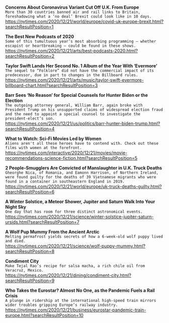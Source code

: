 **Concerns About Coronavirus Variant Cut Off U.K. From Europe**\
`More than 30 countries banned air and rail links to Britain, foreshadowing what a ‘no deal’ Brexit could look like in 10 days.`\
https://nytimes.com/2020/12/21/world/europe/covid-uk-europe-brexit.html?searchResultPosition=1

**The Best New Podcasts of 2020**\
`Some of this tumultuous year’s most absorbing programming — whether escapist or heartbreaking — could be found in these shows.`\
https://nytimes.com/2020/12/21/arts/best-podcasts-2020.html?searchResultPosition=2

**Taylor Swift Lands Her Second No. 1 Album of the Year With ‘Evermore’**\
`The sequel to “Folklore” did not have the commercial impact of its predecessor, due in part to changes in the Billboard rules.`\
https://nytimes.com/2020/12/21/arts/music/taylor-swift-evermore-billboard-chart.html?searchResultPosition=3

**Barr Sees ‘No Reason’ for Special Counsels for Hunter Biden or the Election**\
`The outgoing attorney general, William Barr, again broke with President Trump on his unsupported claims of widespread election fraud and the need to appoint a special counsel to investigate the president-elect’s son.`\
https://nytimes.com/2020/12/21/us/politics/barr-hunter-biden-trump.html?searchResultPosition=4

**What to Watch: Sci-Fi Movies Led by Women**\
`Aliens aren't all these heroes have to contend with. Check out these films with women at the forefront.`\
https://nytimes.com/interactive/2020/12/21/movies/movie-recommendations-science-fiction.html?searchResultPosition=5

**2 People-Smugglers Are Convicted of Manslaughter in U.K. Truck Deaths**\
`Gheorghe Nica, of Romania, and Eamonn Harrison, of Northern Ireland, were found guilty for the deaths of 39 Vietnamese migrants who were found in a container in southeastern England in 2019.`\
https://nytimes.com/2020/12/21/world/europe/uk-truck-deaths-guilty.html?searchResultPosition=6

**A Winter Solstice, a Meteor Shower, Jupiter and Saturn Walk Into Your Night Sky**\
`One day that has room for three distinct astronomical events.`\
https://nytimes.com/2020/12/21/science/winter-solstice-jupiter-saturn-ursids.html?searchResultPosition=7

**A Wolf Pup Mummy From the Ancient Arctic**\
`Melting permafrost yields secrets of how a 6-week-old wolf puppy lived and died.`\
https://nytimes.com/2020/12/21/science/wolf-puppy-mummy.html?searchResultPosition=8

**Condiment City**\
`Make Tejal Rao’s recipe for salsa macha, a rich chile oil from Veracruz, Mexico.`\
https://nytimes.com/2020/12/21/dining/condiment-city.html?searchResultPosition=9

**Who Takes the Eurostar? Almost No One, as the Pandemic Fuels a Rail Crisis**\
`A plunge in ridership at the international high-speed train mirrors wider troubles gripping Europe’s railway industry.`\
https://nytimes.com/2020/12/21/business/eurostar-pandemic-train-europe.html?searchResultPosition=10

